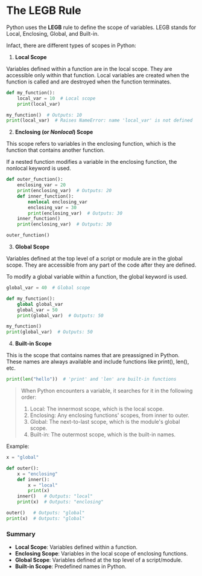 # The LEGB Rule

Python uses the **LEGB** rule to define the scope of variables.
LEGB stands for Local, Enclosing, Global, and Built-in.

Infact, there are different types of scopes in Python:

1. **Local Scope**

Variables defined within a function are in the local scope.
They are accessible only within that function. Local variables are created when the function is called and are destroyed when the function terminates.

```python
def my_function():
    local_var = 10  # Local scope
    print(local_var)

my_function()  # Outputs: 10
print(local_var)  # Raises NameError: name 'local_var' is not defined
```

2. **Enclosing (or ***Nonlocal***) Scope**

This scope refers to variables in the enclosing function, which is the function that contains another function.

If a nested function modifies a variable in the enclosing function, the nonlocal keyword is used.

```python
def outer_function():
    enclosing_var = 20
    print(enclosing_var)  # Outputs: 20
    def inner_function():
        nonlocal enclosing_var
        enclosing_var = 30
        print(enclosing_var)  # Outputs: 30
    inner_function()
    print(enclosing_var)  # Outputs: 30

outer_function()
```
3. **Global Scope**

Variables defined at the top level of a script or module are in the global scope. They are accessible from any part of the code after they are defined.

To modify a global variable within a function, the global keyword is used.

```python
global_var = 40  # Global scope

def my_function():
    global global_var
    global_var = 50
    print(global_var)  # Outputs: 50

my_function()
print(global_var)  # Outputs: 50
```

4. **Built-in Scope**

This is the scope that contains names that are preassigned in Python. These names are always available and include functions like print(), len(), etc.

```python
print(len("hello"))  # 'print' and 'len' are built-in functions
```

> When Python encounters a variable, it searches for it in the following order:
> 1. Local: The innermost scope, which is the local scope.
> 2. Enclosing: Any enclosing functions' scopes, from inner to outer.
> 3. Global: The next-to-last scope, which is the module's global scope.
> 4. Built-in: The outermost scope, which is the built-in names.

Example:

```python
x = "global"

def outer():
    x = "enclosing"
    def inner():
        x = "local"
        print(x)
    inner()   # Outputs: "local"
    print(x)  # Outputs: "enclosing"

outer()   # Outputs: "global"
print(x)  # Outputs: "global"
```

### Summary

-  **Local Scope**: Variables defined within a function.
-  **Enclosing Scope**: Variables in the local scope of enclosing functions.
-  **Global Scope**: Variables defined at the top level of a script/module.
-  **Built-in Scope**: Predefined names in Python.
